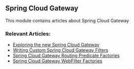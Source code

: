 ## Spring Cloud Gateway

This module contains articles about Spring Cloud Gateway

### Relevant Articles:
- [Exploring the new Spring Cloud Gateway](http://www.baeldung.com/spring-cloud-gateway)
- [Writing Custom Spring Cloud Gateway Filters](https://www.baeldung.com/spring-cloud-custom-gateway-filters)
- [Spring Cloud Gateway Routing Predicate Factories](https://www.baeldung.com/spring-cloud-gateway-routing-predicate-factories)
- [Spring Cloud Gateway WebFilter Factories](https://www.baeldung.com/spring-cloud-gateway-webfilter-factories)
